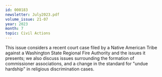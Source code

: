 ```yaml
---
id: 000183
newsletter: July2023.pdf
volume_issue: 21-07
year: 2023
month: 7
topic: Civil Actions
---
```


This issue considers a recent court case filed by a Native American Tribe against a Washington State Regional Fire Authority and the issues it presents; we also discuss issues surrounding the formation of commissioner associations, and a change in the standard for "undue hardship" in religious discrimination cases.
